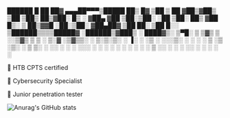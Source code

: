 

  ██████  █    ██  ██▓    ▄▄▄██▀▀▀▒█████   ██▒   █▓
▒██    ▒  ██  ▓██▒▓██▒      ▒██  ▒██▒  ██▒▓██░   █▒
░ ▓██▄   ▓██  ▒██░▒██░      ░██  ▒██░  ██▒ ▓██  █▒░
  ▒   ██▒▓▓█  ░██░▒██░   ▓██▄██▓ ▒██   ██░  ▒██ █░░
▒██████▒▒▒▒█████▓ ░██████▒▓███▒  ░ ████▓▒░   ▒▀█░
▒ ▒▓▒ ▒ ░░▒▓▒ ▒ ▒ ░ ▒░▓  ░▒▓▒▒░  ░ ▒░▒░▒░    ░ ▐░
░ ░▒  ░ ░░░▒░ ░ ░ ░ ░ ▒  ░▒ ░▒░    ░ ▒ ▒░    ░ ░░
░  ░  ░   ░░░ ░ ░   ░ ░   ░ ░ ░  ░ ░ ░ ▒       ░░
      ░     ░         ░  ░░   ░      ░ ░        ░
                                               ░




💎 HTB CPTS certified

💎 Cybersecurity Specialist

💎 Junior penetration tester

![Anurag's GitHub stats](https://github-readme-stats.vercel.app/api?username=suljov&show_icons=true&theme=dracula)


